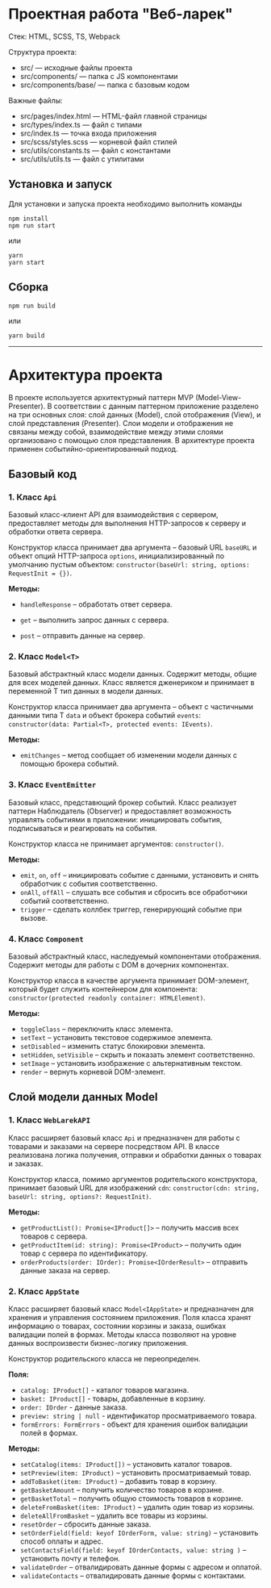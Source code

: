# Проектная работа "Веб-ларек"

Стек: HTML, SCSS, TS, Webpack

Структура проекта:
- src/ — исходные файлы проекта
- src/components/ — папка с JS компонентами
- src/components/base/ — папка с базовым кодом

Важные файлы:
- src/pages/index.html — HTML-файл главной страницы
- src/types/index.ts — файл с типами
- src/index.ts — точка входа приложения
- src/scss/styles.scss — корневой файл стилей
- src/utils/constants.ts — файл с константами
- src/utils/utils.ts — файл с утилитами

## Установка и запуск
Для установки и запуска проекта необходимо выполнить команды

```
npm install
npm run start
```

или

```
yarn
yarn start
```
## Сборка

```
npm run build
```

или

```
yarn build
```
---
# Архитектура проекта
В проекте используется архитектурный паттерн MVP (Model-View-Presenter). В соответствии с данным паттерном приложение разделено на три основных слоя: слой данных (Model), слой отображения (View), и слой представления (Presenter). Слои модели и отображения не связаны между собой, взаимодействие между этими слоями организовано с помощью слоя представления. В архитектуре проекта применен событийно-ориентированный подход. 
## Базовый код
### 1. Класс `Api`
Базовый класс-клиент API для взаимодействия с сервером, предоставляет методы для выполнения HTTP-запросов к серверу и обработки ответа сервера.

Конструктор класса принимает два аргумента – базовый URL `baseURL` и объект опций HTTP-запроса `options`, инициализированный по умолчанию пустым объектом:
`constructor(baseUrl: string, options: RequestInit = {})`.

**Методы:**

- `handleResponse` – обработать ответ сервера.

- `get` – выполнить запрос данных с сервера.

- `post` – отправить данные на сервер.

### 2. Класс `Model<T>`
Базовый абстрактный класс модели данных. Содержит методы, общие для всех моделей данных. Класс является дженериком и принимает в переменной T тип данных в модели данных.

Конструктор класса принимает два аргумента – объект с частичными данными типа T `data` и объект брокера событий `events`:
`constructor(data: Partial<T>, protected events: IEvents)`.

**Методы:**

- `emitChanges` – метод сообщает об изменении модели данных с помощью брокера событий.

### 3. Класс `EventEmitter`
Базовый класс, представющий брокер событий. Класс реализует паттерн Наблюдатель (Observer) и предоставляет возможность управлять событиями в приложении: инициировать события, подписываться и реагировать на события.

Конструктор класса не принимает аргументов: `constructor()`.

**Методы:**

- `emit`, `on`, `off` – инициировать событие с данными, установить и снять обработчик с события соответственно.
- `onAll`, `offAll` – слушать все события и сбросить все обработчики событий соответственно.
- `trigger` – сделать коллбек триггер, генерирующий событие при вызове.

### 4. Класс `Component`
Базовый абстрактный класс, наследуемый компонентами отображения. Содержит методы для работы с DOM в дочерних компонентах.

Конструктор класса в качестве аргумента принимает DOM-элемент, который будет служить контейнером для компонента: `constructor(protected readonly container: HTMLElement)`.

**Методы:**

- `toggleClass` – переключить класс элемента.
- `setText` – установить текстовое содержимое элемента.
- `setDisabled` – изменить статус блокировки элемента.
- `setHidden`, `setVisible` – скрыть и показать элемент соответственно.
- `setImage` – установить изображение с альтернативным текстом.
- `render` – вернуть корневой DOM-элемент.

## Слой модели данных Model
### 1. Класс `WebLarekAPI`
Класс расширяет базовый класс `Api` и предназначен для работы с товарами и заказами на сервере посредством API. В классе реализована логика получения, отправки и обработки данных о товарах и заказах.

Конструктор класса, помимо аргументов родительского конструктора, принимает базовый URL для изображений `cdn`: `constructor(cdn: string, baseUrl: string, options?: RequestInit)`.

**Методы:**

- `getProductList(): Promise<IProduct[]>` – получить массив всех товаров с сервера.
- `getProductItem(id: string): Promise<IProduct>` – получить один товар с сервера по идентификатору.
- `orderProducts(order: IOrder): Promise<IOrderResult>` – отправить данные заказа на сервер.

### 2. Класс `AppState`
Класс расширяет базовый класс `Model<IAppState>` и предназначен для хранения и управления состоянием приложения. Поля класса хранят информацию о товарах, состоянии корзины и заказа, ошибках валидации полей в формах. Методы класса позволяют на уровне данных воспроизвести бизнес-логику приложения.

Конструктор родительского класса не переопределен.

**Поля:**

- `catalog: IProduct[]` - каталог товаров магазина.
- `basket: IProduct[]` - товары, добавленные в корзину.
- `order: IOrder` - данные заказа.
- `preview: string | null` - идентификатор просматриваемого товара.
- `formErrors: FormErrors` - объект для хранения ошибок валидации полей в формах.

**Методы:**

- `setCatalog(items: IProduct[])` – установить каталог товаров.
- `setPreview(item: IProduct)` – установить просматриваемый товар.
- `addToBasket(item: IProduct)` – добавить товар в корзину.
- `getBasketAmount` – получить количество товаров в корзине.
- `getBasketTotal` – получить общую стоимость товаров в корзине.
- `deleteFromBasket(item: IProduct)` – удалить один товар из корзины.
- `deleteAllFromBasket` – удалить все товары из корзины.
- `resetOrder` – сбросить данные заказа.
- `setOrderField(field: keyof IOrderForm, value: string)` – установить способ оплаты и адрес.
- `setContactsField(field: keyof IOrderContacts, value: string )` – установить почту и телефон.
- `validateOrder` – отвалидировать данные формы с адресом и оплатой.
- `validateContacts` – отвалидировать данные формы с контактами.



